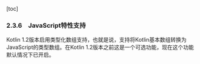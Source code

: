 [toc]

### 2.3.6　JavaScript特性支持

Kotlin 1.2版本启用类型化数组支持，也就是说，支持将Kotlin基本数组转换为JavaScript的类型数组。在Kotlin 1.2版本之前这是一个可选功能，现在这个功能默认情况下已开启。

